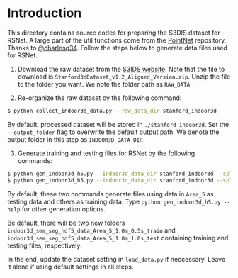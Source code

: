# Introduction

This directory contains source codes for preparing the S3DIS dataset for RSNet. A large part of the util functions come from the [PointNet](https://github.com/charlesq34/pointnet) repository. Thanks to [@charlesq34](https://github.com/charlesq34). Follow the steps below to generate data files used for RSNet.

1. Download the raw dataset from the [S3IDS website](http://buildingparser.stanford.edu/dataset.html#Download). Note that the file to download is `Stanford3dDataset_v1.2_Aligned_Version.zip`.  Unzip the file to the folder you want. We note the folder path as `RAW_DATA`

2. Re-organize the raw dataset by the following command:
```bash
$ python collect_indoor3d_data.py --raw_data_dir stanford_indoor3d
```
By default, processed dataset will be stored in `./stanford_indoor3d`. Set the `--output_folder` flag to overwrite the default output path. We denote the output folder in this step as `INDOOR3D_DATA_DIR`

3. Generate training and testing files for RSNet by the following commands:
```bash
$ python gen_indoor3d_h5.py --indoor3d_data_dir stanford_indoor3d --split train
$ python gen_indoor3d_h5.py --indoor3d_data_dir stanford_indoor3d --split test --stride 1.0
```

By default, these two commands generate files using data in `Area_5` as testing data and others as training data. Type `python gen_indoor3d_h5.py --help` for other generation options.

Be default, there will be two new folders `indoor3d_sem_seg_hdf5_data_Area_5_1.0m_0.5s_train` and `indoor3d_sem_seg_hdf5_data_Area_5_1.0m_1.0s_test` containing training and testing files, respectively.

In the end, update the dataset setting in `load_data.py` if neccessary. Leave it alone if using default settings in all steps.



